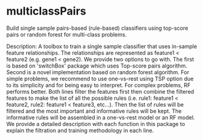 # multiclassPairs
Build single sample pairs-based (rule-based) classifiers using top-score pairs or random forest for multi-class problems.

Description: A toolbox to train a single sample classifier that uses in-sample feature relationships. The relationships are represented as feature1 < feature2 (e.g. gene1 < gene2). We provide two options to go with. The first is based on 'switchBox' package which uses Top-score pairs algorithm. Second is a novel implementation based on random forest algorithm. For simple problems, we recommend to use one-vs-rest using TSP option due to its simplicity and for being easy to interpret.  For complex problems, RF performs better.  Both lines filter the features first then combine the filtered features to make the list of all the possible rules (i.e. rule1: feature1 < feature2, rule2: feature1 < feature3, etc...).  Then the list of rules will be filtered and the most important and informative rules will be kept. The informative rules will be assembled in a one-vs-rest model or an RF model.  We provide a detailed description with each function in this package to explain the filtration and training methodology in each line. 

